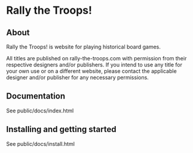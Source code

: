 # Rally the Troops!

## About

Rally the Troops! is website for playing historical board games.

All titles are published on rally-the-troops.com with permission from their
respective designers and/or publishers. If you intend to use any title for your
own use or on a different website, please contact the applicable designer
and/or publisher for any necessary permissions.

## Documentation

See public/docs/index.html

## Installing and getting started

See public/docs/install.html
